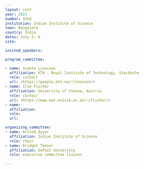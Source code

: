 ```yaml
---
layout: conf
year: 2021
number: 33nd
institution: Indian Institute of Science
town: Bangalore
country: India
dates: July 5--9 
site: 

invited_speakers:

program_committee:

- name: Svante Linusson
  affiliation: KTH - Royal Institute of Technology, Stockholm
  role: cochair 
  url: <https://people.kth.se/~linusson/>
- name: Ilse Fischer 
  affiliation: University of Vienna, Austria
  role: cochair
  url: <https://www.mat.univie.ac.at/~ifischer/>
- name:
  affiliation:
  role:
  url:

organizing_committee:
- name: Arvind Ayyer
  affiliation: Indian Institute of Science
  role: chair
- name: Bridget Tenner
  affiliation: DePaul University
  role: executive committee liaison

---
```

